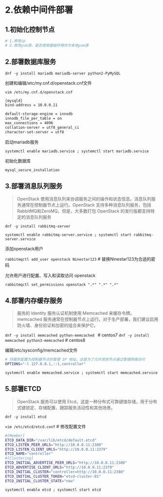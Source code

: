 # 2.依赖中间件部署

## 1.初始化控制节点

```bash
# 1.修改ip
# 2.修改yum源，是否使用基础环境作为本地yum源
```

## 2.部署数据库服务

`dnf -y install mariadb mariadb-server python2-PyMySQL`

创建和编辑/etc/my.cnf.d/openstack.cnf文件

`vim /etc/my.cnf.d/openstack.cnf`

```bash
[mysqld]
bind-address = 10.0.0.11

default-storage-engine = innodb
innodb_file_per_table = on
max_connections = 4096
collation-server = utf8_general_ci
character-set-server = utf8

```

启动mariadb服务

`systemctl enable mariadb.service ; systemctl start mariadb.service`

初始化数据库

`mysql_secure_installation`

## 3.部署消息队列服务

> OpenStack 使用消息队列来协调服务之间的操作和状态信息。消息队列服务通常在控制器节点上运行。OpenStack 支持多种消息队列服务，包括RabbitMQ和ZeroMQ。但是，大多数打包 OpenStack 的发行版都支持特定的消息队列服务

`dnf -y install rabbitmq-server`

`systemctl enable rabbitmq-server.service ; systemctl start rabbitmq-server.service`

添加openstack用户

`rabbitmqctl add_user openstack Ninestar123` # 替换Ninestar123为合适的密码

允许用户进行配置、写入和读取访问 openstack

`rabbitmqctl set_permissions openstack ".*" ".*" ".*"`

## 4.部署内存缓存服务

> 服务的 Identity 服务认证机制使用 Memcached 来缓存令牌。memcached 服务通常在控制器节点上运行。对于生产部署，我们建议启用防火墙、身份验证和加密的组合来保护它。

`dnf -y install memcached python-memcached `      # centos7
`dnf -y install memcached python3-memcached`      # centos8

编辑/etc/sysconfig/memcached文件

```bash
# 将服务配置为控制器节点的管理 IP 地址。这是为了允许其他节点通过管理网络访问
OPTIONS="-l 127.0.0.1,::1,controller"

```

`systemctl enable memcached.service ; systemctl start memcached.service`

## 5.部署ETCD

> OpenStack 服务可以使用 Etcd，这是一种分布式可靠键值存储，用于分布式键锁定、存储配置、跟踪服务活动性和其他场景。

`dnf -y install etcd`

`vim /etc/etcd/etcd.conf`  # 修改配置文件&#x20;

```bash
#[Member]
ETCD_DATA_DIR="/var/lib/etcd/default.etcd"
ETCD_LISTEN_PEER_URLS="http://10.0.0.11:2380"
ETCD_LISTEN_CLIENT_URLS="http://10.0.0.11:2379"
ETCD_NAME="controller"
#[Clustering]
ETCD_INITIAL_ADVERTISE_PEER_URLS="http://10.0.0.11:2380"
ETCD_ADVERTISE_CLIENT_URLS="http://10.0.0.11:2379"
ETCD_INITIAL_CLUSTER="controller=http://10.0.0.11:2380"
ETCD_INITIAL_CLUSTER_TOKEN="etcd-cluster-01"
ETCD_INITIAL_CLUSTER_STATE="new"

```

`systemctl enable etcd ; systemctl start etcd`

